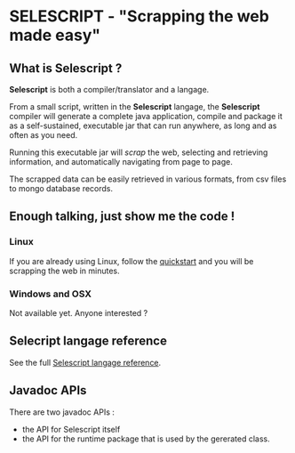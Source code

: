 # SELESCRIPT - "Scrapping the web made easy"

## What is **Selescript** ?

**Selescript** is both a compiler/translator and a langage.

From a small script, written in the **Selescript** langage, the **Selescript** compiler 
will generate a complete java application, compile and package it as a 
self-sustained, executable jar that can run anywhere, as long and as often as you need.

Running this executable jar will *scrap* the web, selecting and retrieving  
information, and automatically navigating from page to page. 

The scrapped data can be easily retrieved in various formats, from csv files to 
mongo database records.

## Enough talking, just show me the code !

### Linux

If you are already using Linux, follow the [quickstart](pages/quickstart.html) and you will be scrapping the web in minutes.

### Windows and OSX 

Not available yet. Anyone interested ?

## Selecript langage reference

See the full [Selescript langage reference](pages/langreference.html).

## Javadoc APIs

There are two javadoc APIs :

* the API for Selescript itself
* the API for the runtime package that is used by the gererated class.
